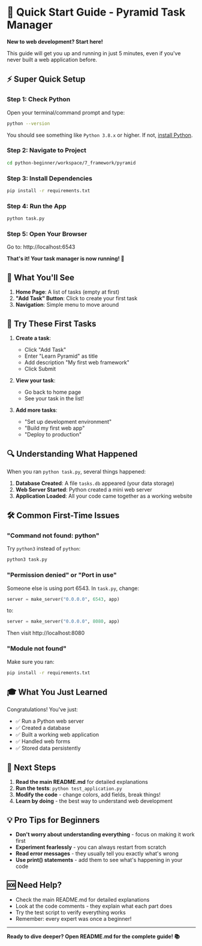 # 🚀 Quick Start Guide - Pyramid Task Manager

**New to web development? Start here!**

This guide will get you up and running in just 5 minutes, even if you've never built a web application before.

## ⚡ Super Quick Setup

### Step 1: Check Python
Open your terminal/command prompt and type:
```bash
python --version
```
You should see something like `Python 3.8.x` or higher. If not, [install Python](https://python.org/downloads/).

### Step 2: Navigate to Project
```bash
cd python-beginner/workspace/7_framework/pyramid
```

### Step 3: Install Dependencies
```bash
pip install -r requirements.txt
```

### Step 4: Run the App
```bash
python task.py
```

### Step 5: Open Your Browser
Go to: http://localhost:6543

**That's it! Your task manager is now running! 🎉**

## 🎯 What You'll See

1. **Home Page**: A list of tasks (empty at first)
2. **"Add Task" Button**: Click to create your first task
3. **Navigation**: Simple menu to move around

## 📝 Try These First Tasks

1. **Create a task**: 
   - Click "Add Task"
   - Enter "Learn Pyramid" as title
   - Add description "My first web framework"
   - Click Submit

2. **View your task**: 
   - Go back to home page
   - See your task in the list!

3. **Add more tasks**:
   - "Set up development environment"
   - "Build my first web app"
   - "Deploy to production"

## 🔍 Understanding What Happened

When you ran `python task.py`, several things happened:

1. **Database Created**: A file `tasks.db` appeared (your data storage)
2. **Web Server Started**: Python created a mini web server
3. **Application Loaded**: All your code came together as a working website

## 🛠️ Common First-Time Issues

### "Command not found: python"
Try `python3` instead of `python`:
```bash
python3 task.py
```

### "Permission denied" or "Port in use"
Someone else is using port 6543. In `task.py`, change:
```python
server = make_server("0.0.0.0", 6543, app)
```
to:
```python
server = make_server("0.0.0.0", 8080, app)
```
Then visit http://localhost:8080

### "Module not found"
Make sure you ran:
```bash
pip install -r requirements.txt
```

## 🎓 What You Just Learned

Congratulations! You've just:
- ✅ Run a Python web server
- ✅ Created a database
- ✅ Built a working web application
- ✅ Handled web forms
- ✅ Stored data persistently

## 🚀 Next Steps

1. **Read the main README.md** for detailed explanations
2. **Run the tests**: `python test_application.py`
3. **Modify the code** - change colors, add fields, break things!
4. **Learn by doing** - the best way to understand web development

## 💡 Pro Tips for Beginners

- **Don't worry about understanding everything** - focus on making it work first
- **Experiment fearlessly** - you can always restart from scratch
- **Read error messages** - they usually tell you exactly what's wrong
- **Use print() statements** - add them to see what's happening in your code

## 🆘 Need Help?

- Check the main README.md for detailed explanations
- Look at the code comments - they explain what each part does
- Try the test script to verify everything works
- Remember: every expert was once a beginner!

---

**Ready to dive deeper? Open README.md for the complete guide! 📚**